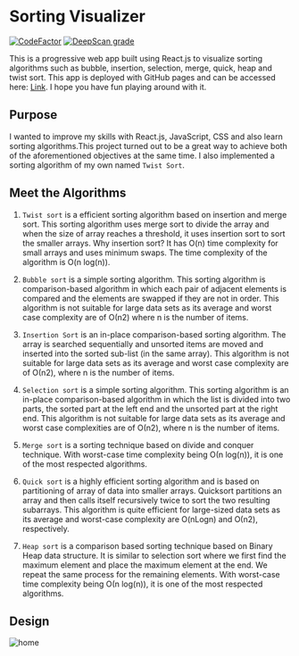 # Sorting Visualizer

[![CodeFactor](https://www.codefactor.io/repository/github/anandman03/algorithm-visualizer-react-app/badge)](https://www.codefactor.io/repository/github/anandman03/algorithm-visualizer-react-app)
[![DeepScan grade](https://deepscan.io/api/teams/10851/projects/15151/branches/299087/badge/grade.svg)](https://deepscan.io/dashboard#view=project&tid=10851&pid=15151&bid=299087)

This is a progressive web app built using React.js to visualize sorting algorithms such as bubble, insertion, selection, merge, quick, heap and twist sort. This app is deployed with GitHub pages and can be accessed here: [Link](https://anandman03.github.io/algorithm-visualizer-react-app/). I hope you have fun playing around with it.

## Purpose

I wanted to improve my skills with React.js, JavaScript, CSS and also learn sorting algorithms.This project turned out to be a great way to achieve both of the aforementioned objectives at the same time. I also implemented a sorting algorithm of my own named `Twist Sort`.

## Meet the Algorithms

1. `Twist sort` is a efficient sorting algorithm based on insertion and merge sort. This sorting algorithm uses merge sort to divide the array and when the size of array reaches a threshold, it uses insertion sort to sort the smaller arrays. Why insertion sort? It has O(n) time complexity for small arrays and uses minimum swaps. The time complexity of the algorithm is O(n log(n)).

2. `Bubble sort` is a simple sorting algorithm. This sorting algorithm is comparison-based algorithm in which each pair of adjacent elements is compared and the elements are swapped if they are not in order. This algorithm is not suitable for large data sets as its average and worst case complexity are of Ο(n2) where n is the number of items.

3. `Insertion Sort` is an in-place comparison-based sorting algorithm. The array is searched sequentially and unsorted items are moved and inserted into the sorted sub-list (in the same array). This algorithm is not suitable for large data sets as its average and worst case complexity are of Ο(n2), where n is the number of items.

4. `Selection sort` is a simple sorting algorithm. This sorting algorithm is an in-place comparison-based algorithm in which the list is divided into two parts, the sorted part at the left end and the unsorted part at the right end. This algorithm is not suitable for large data sets as its average and worst case complexities are of Ο(n2), where n is the number of items.

5. `Merge sort` is a sorting technique based on divide and conquer technique. With worst-case time complexity being Ο(n log(n)), it is one of the most respected algorithms.

6. `Quick sort` is a highly efficient sorting algorithm and is based on partitioning of array of data into smaller arrays. Quicksort partitions an array and then calls itself recursively twice to sort the two resulting subarrays. This algorithm is quite efficient for large-sized data sets as its average and worst-case complexity are O(nLogn) and Ο(n2), respectively.

7. `Heap sort` is a comparison based sorting technique based on Binary Heap data structure. It is similar to selection sort where we first find the maximum element and place the maximum element at the end. We repeat the same process for the remaining elements. With worst-case time complexity being Ο(n log(n)), it is one of the most respected algorithms.

## Design

![home](https://github.com/anandman03/algorithm-visualizer-react-app/blob/main/public/home.PNG)